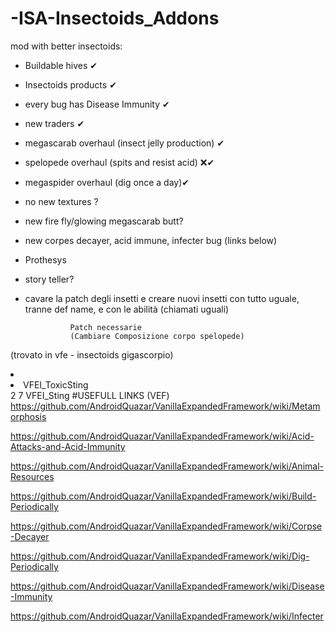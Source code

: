 # -ISA-Insectoids_Addons

mod with better insectoids:
- Buildable hives ✔
- Insectoids products ✔
- every bug has Disease Immunity ✔
- new traders ✔
- megascarab overhaul (insect jelly production) ✔
- spelopede overhaul (spits and resist acid) ❌✔
- megaspider overhaul (dig once a day)✔
- no new textures ?
- new fire fly/glowing megascarab butt?
- new corpes decayer, acid immune, infecter bug (links below)
- Prothesys 
- story teller?
- cavare la patch degli insetti e creare nuovi insetti con tutto uguale, tranne def name, e con le abilità (chiamati uguali)


                Patch necessarie
                (Cambiare Composizione corpo spelopede)
(trovato in vfe - insectoids gigascorpio)
<tool>
      <li>
        <capacities>
          <li>VFEI_ToxicSting</li>
        </capacities>
        <cooldownTime>2</cooldownTime>
        <power>7</power>
        <linkedBodyPartsGroup>VFEI_Sting</linkedBodyPartsGroup>
      </li>
</tool>
              #USEFULL LINKS (VEF)
https://github.com/AndroidQuazar/VanillaExpandedFramework/wiki/Metamorphosis

https://github.com/AndroidQuazar/VanillaExpandedFramework/wiki/Acid-Attacks-and-Acid-Immunity

https://github.com/AndroidQuazar/VanillaExpandedFramework/wiki/Animal-Resources

https://github.com/AndroidQuazar/VanillaExpandedFramework/wiki/Build-Periodically

https://github.com/AndroidQuazar/VanillaExpandedFramework/wiki/Corpse-Decayer

https://github.com/AndroidQuazar/VanillaExpandedFramework/wiki/Dig-Periodically

https://github.com/AndroidQuazar/VanillaExpandedFramework/wiki/Disease-Immunity

https://github.com/AndroidQuazar/VanillaExpandedFramework/wiki/Infecter
